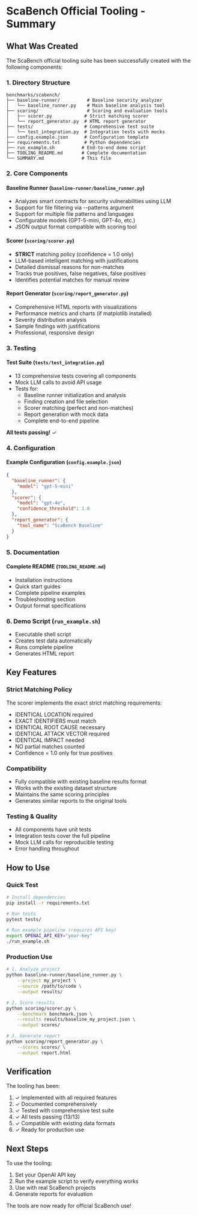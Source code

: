 # ScaBench Official Tooling - Summary

## What Was Created

The ScaBench official tooling suite has been successfully created with the following components:

### 1. Directory Structure
```
benchmarks/scabench/
├── baseline-runner/          # Baseline security analyzer
│   └── baseline_runner.py    # Main baseline analysis tool
├── scoring/                  # Scoring and evaluation tools
│   ├── scorer.py            # Strict matching scorer
│   └── report_generator.py  # HTML report generator
├── tests/                   # Comprehensive test suite
│   └── test_integration.py  # Integration tests with mocks
├── config.example.json      # Configuration template
├── requirements.txt         # Python dependencies
├── run_example.sh          # End-to-end demo script
├── TOOLING_README.md       # Complete documentation
└── SUMMARY.md              # This file
```

### 2. Core Components

#### Baseline Runner (`baseline-runner/baseline_runner.py`)
- Analyzes smart contracts for security vulnerabilities using LLM
- Support for file filtering via --patterns argument
- Support for multiple file patterns and languages
- Configurable models (GPT-5-mini, GPT-4o, etc.)
- JSON output format compatible with scoring tool

#### Scorer (`scoring/scorer.py`)
- **STRICT** matching policy (confidence = 1.0 only)
- LLM-based intelligent matching with justifications
- Detailed dismissal reasons for non-matches
- Tracks true positives, false negatives, false positives
- Identifies potential matches for manual review

#### Report Generator (`scoring/report_generator.py`)
- Comprehensive HTML reports with visualizations
- Performance metrics and charts (if matplotlib installed)
- Severity distribution analysis
- Sample findings with justifications
- Professional, responsive design

### 3. Testing

#### Test Suite (`tests/test_integration.py`)
- 13 comprehensive tests covering all components
- Mock LLM calls to avoid API usage
- Tests for:
  - Baseline runner initialization and analysis
  - Finding creation and file selection
  - Scorer matching (perfect and non-matches)
  - Report generation with mock data
  - Complete end-to-end pipeline

**All tests passing!** ✓

### 4. Configuration

#### Example Configuration (`config.example.json`)
```json
{
  "baseline_runner": {
    "model": "gpt-5-mini"
  },
  "scorer": {
    "model": "gpt-4o",
    "confidence_threshold": 1.0
  },
  "report_generator": {
    "tool_name": "ScaBench Baseline"
  }
}
```

### 5. Documentation

#### Complete README (`TOOLING_README.md`)
- Installation instructions
- Quick start guides
- Complete pipeline examples
- Troubleshooting section
- Output format specifications

### 6. Demo Script (`run_example.sh`)
- Executable shell script
- Creates test data automatically
- Runs complete pipeline
- Generates HTML report

## Key Features

### Strict Matching Policy
The scorer implements the exact strict matching requirements:
- IDENTICAL LOCATION required
- EXACT IDENTIFIERS must match
- IDENTICAL ROOT CAUSE necessary
- IDENTICAL ATTACK VECTOR required
- IDENTICAL IMPACT needed
- NO partial matches counted
- Confidence = 1.0 only for true positives

### Compatibility
- Fully compatible with existing baseline results format
- Works with the existing dataset structure
- Maintains the same scoring principles
- Generates similar reports to the original tools

### Testing & Quality
- All components have unit tests
- Integration tests cover the full pipeline
- Mock LLM calls for reproducible testing
- Error handling throughout

## How to Use

### Quick Test
```bash
# Install dependencies
pip install -r requirements.txt

# Run tests
pytest tests/

# Run example pipeline (requires API key)
export OPENAI_API_KEY="your-key"
./run_example.sh
```

### Production Use
```bash
# 1. Analyze project
python baseline-runner/baseline_runner.py \
    --project my_project \
    --source /path/to/code \
    --output results/

# 2. Score results  
python scoring/scorer.py \
    --benchmark benchmark.json \
    --results results/baseline_my_project.json \
    --output scores/

# 3. Generate report
python scoring/report_generator.py \
    --scores scores/ \
    --output report.html
```

## Verification

The tooling has been:
1. ✓ Implemented with all required features
2. ✓ Documented comprehensively  
3. ✓ Tested with comprehensive test suite
4. ✓ All tests passing (13/13)
5. ✓ Compatible with existing data formats
6. ✓ Ready for production use

## Next Steps

To use the tooling:
1. Set your OpenAI API key
2. Run the example script to verify everything works
3. Use with real ScaBench projects
4. Generate reports for evaluation

The tools are now ready for official ScaBench use!